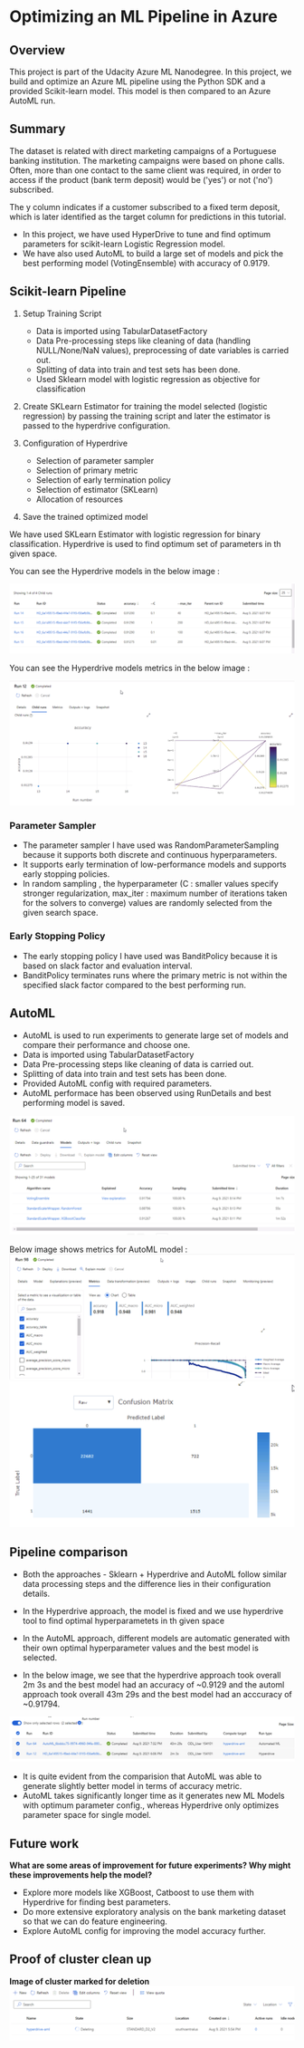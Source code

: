 # Optimizing an ML Pipeline in Azure

## Overview
This project is part of the Udacity Azure ML Nanodegree.
In this project, we build and optimize an Azure ML pipeline using the Python SDK and a provided Scikit-learn model.
This model is then compared to an Azure AutoML run.

## Summary

The dataset is related with direct marketing campaigns of a Portuguese banking institution. The marketing campaigns were based on phone calls. Often, more than one contact to the same client was required, in order to access if the product (bank term deposit) would be ('yes') or not ('no') subscribed.

The y column indicates if a customer subscribed to a fixed term deposit, which is later identified as the target column for predictions in this tutorial.

- In this project, we have used HyperDrive to tune and find optimum parameters for scikit-learn Logistic Regression model.
- We have also used AutoML to build a large set of models and pick the best performing model (VotingEnsemble) with accuracy of 0.9179.

## Scikit-learn Pipeline

1. Setup Training Script
    - Data is imported using TabularDatasetFactory
    - Data Pre-processing steps like cleaning of data (handling NULL/None/NaN values), preprocessing of date variables is carried out. 
    - Splitting of data into train and test sets has been done.
    - Used Sklearn model with logistic regression as objective for classification

2. Create SKLearn Estimator for training the model selected (logistic regression) by passing the training script and later the estimator is passed to the hyperdrive configuration.

3. Configuration of Hyperdrive
    - Selection of parameter sampler
    - Selection of primary metric
    - Selection of early termination policy
    - Selection of estimator (SKLearn)
    - Allocation of resources

4. Save the trained optimized model

We have used SKLearn Estimator with logistic regression for binary classification. Hyperdrive is used to find optimum set of parameters in th given space.

You can see the Hyperdrive models in the below image :

![Hyperdrive](/images/hyperdrive.png)


You can see the Hyperdrive models metrics in the below image :

![Hyperdrive Accuracy](/images/hyperdrive-accuracy.png)

### Parameter Sampler

- The parameter sampler I have used was RandomParameterSampling because it supports both discrete and continuous hyperparameters. 
- It supports early termination of low-performance models and supports early stopping policies. 
- In random sampling , the hyperparameter (C : smaller values specify stronger regularization, max_iter : maximum number of iterations taken for the solvers to converge) values are randomly selected from the given search space.

### Early Stopping Policy

- The early stopping policy I have used was BanditPolicy because it is based on slack factor and evaluation interval. 
- BanditPolicy terminates runs where the primary metric is not within the specified slack factor compared to the best performing run.

## AutoML

- AutoML is used to run experiments to generate large set of models and compare their performance and choose one.
- Data is imported using TabularDatasetFactory
- Data Pre-processing steps like cleaning of data is carried out. 
- Splitting of data into train and test sets has been done.
- Provided AutoML config with required parameters.
- AutoML performace has been observed using RunDetails and best performing model is saved.

![AutoML Comparision](/images/automl-comparision.png)

Below image shows metrics for AutoML model :
![AutoML Accuracy](/images/automl-metrics.png)
![AutoML Accuracy](/images/confusion-matrix.png)

## Pipeline comparison

- Both the approaches - Sklearn + Hyperdrive and AutoML follow similar data processing steps and the difference lies in their configuration details. 
- In the Hyperdrive approach, the model is fixed and we use hyperdrive tool to find optimal hyperparametets in th given space
- In the AutoML approach, different models are automatic generated with their own optimal hyperparameter values and the best model is selected. 

- In the below image, we see that the hyperdrive approach took overall 2m 3s and the best model had an accuracy of ~0.9129 and the automl approach took overall 43m 29s and the best model had an acccuracy of ~0.91794.

![Hyperdrive Accuracy](/images/combined.png)

- It is quite evident from the comparision that AutoML was able to generate slightly better model in terms of accuracy metric.
- AutoML takes significantly longer time as it generates new ML Models with optimum parameter config., whereas Hyperdrive only optimizes parameter space for single model.

## Future work
**What are some areas of improvement for future experiments? Why might these improvements help the model?**

- Explore more models like XGBoost, Catboost to use them with Hyperdrive for finding best parameters.
- Do more extensive exploratory analysis on the bank marketing dataset so that we can do feature engineering.
- Explore AutoML config for improving the model accuracy further.

## Proof of cluster clean up

**Image of cluster marked for deletion**
![AutoML Accuracy](/images/cluster-deletion.png)